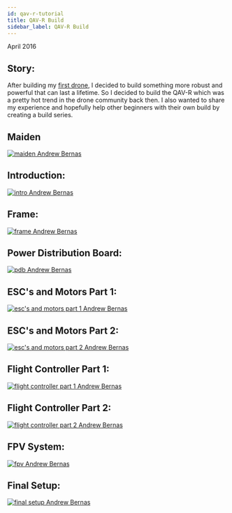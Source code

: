 ```yaml
---
id: qav-r-tutorial
title: QAV-R Build
sidebar_label: QAV-R Build
---
```

April 2016

## Story:

After building my [first drone](https://andrewbernas.com/docs/drones/diatone), I decided to build something more robust and powerful that can last a lifetime. So I decided to build the QAV-R which was a pretty hot trend in the drone community back then. I also wanted to share my experience and hopefully help other beginners with their own build by creating a build series.

## Maiden

[![maiden Andrew Bernas](assets/tutorials/qav-r/demo.jpg)](https://www.youtube.com/watch?v=aSrFUe3jUjA)

## Introduction:

[![intro Andrew Bernas](assets/tutorials/qav-r/intro.jpg)](https://www.youtube.com/watch?v=8hBlm5Am5m4)

## Frame:

[![frame Andrew Bernas](assets/tutorials/qav-r/frame.jpg)](https://www.youtube.com/watch?v=28iu-YSo_w8)

## Power Distribution Board:

[![pdb Andrew Bernas](assets/tutorials/qav-r/pdb.jpg)](https://www.youtube.com/watch?v=QU-B6_F35nU)

## ESC's and Motors Part 1:

[![esc's and motors part 1 Andrew Bernas](assets/tutorials/qav-r/esc-1.jpg)](https://www.youtube.com/watch?v=0uCHAAf_DuQ)

## ESC's and Motors Part 2:

[![esc's and motors part 2 Andrew Bernas](assets/tutorials/qav-r/esc-2.jpg)](https://www.youtube.com/watch?v=9wfUPwEBvIU)

## Flight Controller Part 1:

[![flight controller part 1 Andrew Bernas](assets/tutorials/qav-r/fc-1.jpg)](https://www.youtube.com/watch?v=rxHSujqLT6k)

## Flight Controller Part 2:

[![flight controller part 2 Andrew Bernas](assets/tutorials/qav-r/fc-2.jpg)](https://www.youtube.com/watch?v=vbU-QyyJwKY)

## FPV System: 

[![fpv Andrew Bernas](assets/tutorials/qav-r/fpv.jpg)](https://www.youtube.com/watch?v=Mr0vyJlNONk)

## Final Setup:

[![final setup Andrew Bernas](assets/tutorials/qav-r/final.jpg)](https://www.youtube.com/watch?v=Rn_Rj2wAugk)
